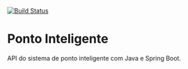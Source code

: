 [![Build Status](https://travis-ci.org/QueirozDavi/ponto-inteligente-api.svg?branch=master)](https://travis-ci.org/QueirozDavi/ponto-inteligente-api)
# Ponto Inteligente
API do sistema de ponto inteligente com Java e Spring Boot.
